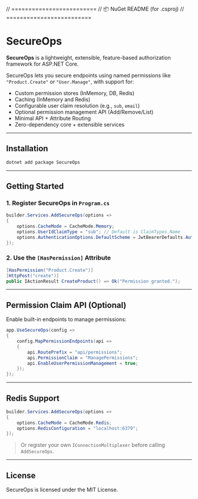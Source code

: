 ﻿// =========================
// 📦 NuGet README (for .csproj)
// =========================

# SecureOps

**SecureOps** is a lightweight, extensible, feature-based authorization framework for ASP.NET Core.

SecureOps lets you secure endpoints using named permissions like `"Product.Create"` or `"User.Manage"`, with support for:
- Custom permission stores (InMemory, DB, Redis)
- Caching (InMemory and Redis)
- Configurable user claim resolution (e.g., `sub`, `email`)
- Optional permission management API (Add/Remove/List)
- Minimal API + Attribute Routing
- Zero-dependency core + extensible services

---

## Installation

```bash
dotnet add package SecureOps
```

---

## Getting Started

### 1. Register SecureOps in `Program.cs`

```csharp
builder.Services.AddSecureOps(options =>
{
    options.CacheMode = CacheMode.Memory;
    options.UserIdClaimType = "sub"; // Default is ClaimTypes.Name
    options.AuthenticationOptions.DefaultScheme = JwtBearerDefaults.AuthenticationScheme;
});
```

### 2. Use the `[HasPermission]` Attribute

```csharp
[HasPermission("Product.Create")]
[HttpPost("create")]
public IActionResult CreateProduct() => Ok("Permission granted.");
```

---

## Permission Claim API (Optional)

Enable built-in endpoints to manage permissions:

```csharp
app.UseSecureOps(config =>
{
    config.MapPermissionEndpoints(api =>
    {
        api.RoutePrefix = "api/permissions";
        api.PermissionClaim = "ManagePermissions";
        api.EnableUserPermissionManagement = true;
    });
});
```

---

## Redis Support

```csharp
builder.Services.AddSecureOps(options =>
{
    options.CacheMode = CacheMode.Redis;
    options.RedisConfiguration = "localhost:6379";
});
```

> Or register your own `IConnectionMultiplexer` before calling `AddSecureOps`.

---

## License

SecureOps is licensed under the MIT License.
